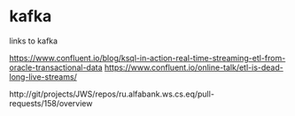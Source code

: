 # kafka

links to kafka

https://www.confluent.io/blog/ksql-in-action-real-time-streaming-etl-from-oracle-transactional-data
https://www.confluent.io/online-talk/etl-is-dead-long-live-streams/

http://git/projects/JWS/repos/ru.alfabank.ws.cs.eq/pull-requests/158/overview

